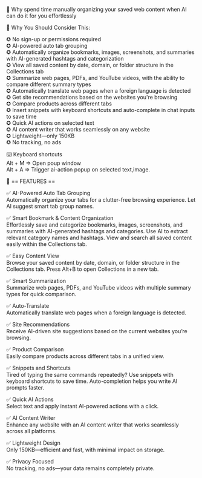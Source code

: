 📢 Why spend time manually organizing your saved web content when AI can do it for you effortlessly

📌 Why You Should Consider This:

✪ No sign-up or permissions required\
✪ AI-powered auto tab grouping\
✪ Automatically organize bookmarks, images, screenshots, and summaries with AI-generated hashtags and categorization\
✪ View all saved content by date, domain, or folder structure in the Collections tab\
✪ Summarize web pages, PDFs, and YouTube videos, with the ability to compare different summary types\
✪ Automatically translate web pages when a foreign language is detected\
✪ Get site recommendations based on the websites you're browsing\
✪ Compare products across different tabs\
✪ Insert snippets with keyboard shortcuts and auto-complete in chat inputs to save time\
✪ Quick AI actions on selected text\
✪ AI content writer that works seamlessly on any website\
✪ Lightweight—only 150KB\
✪ No tracking, no ads

⌨️ Keyboard shortcuts\
Alt + M ⇒ Open poup window\
Alt + A ⇒ Trigger ai-action popup on selected text,image.

📌 == FEATURES ==

✅ AI-Powered Auto Tab Grouping\
Automatically organize your tabs for a clutter-free browsing experience. Let AI suggest smart tab group names.

✅ Smart Bookmark & Content Organization\
Effortlessly save and categorize bookmarks, images, screenshots, and summaries with AI-generated hashtags and categories. Use AI to extract relevant category names and hashtags. View and search all saved content easily within the Collections tab.

✅ Easy Content View\
Browse your saved content by date, domain, or folder structure in the Collections tab. Press Alt+B to open Collections in a new tab.

✅ Smart Summarization\
Summarize web pages, PDFs, and YouTube videos with multiple summary types for quick comparison.

✅ Auto-Translate\
Automatically translate web pages when a foreign language is detected.

✅ Site Recommendations\
Receive AI-driven site suggestions based on the current websites you’re browsing.

✅ Product Comparison\
Easily compare products across different tabs in a unified view.

✅ Snippets and Shortcuts\
Tired of typing the same commands repeatedly? Use snippets with keyboard shortcuts to save time. Auto-completion helps you write AI prompts faster.

✅ Quick AI Actions\
Select text and apply instant AI-powered actions with a click.

✅ AI Content Writer\
Enhance any website with an AI content writer that works seamlessly across all platforms.

✅ Lightweight Design\
Only 150KB—efficient and fast, with minimal impact on storage.

✅ Privacy Focused\
No tracking, no ads—your data remains completely private.
